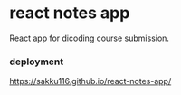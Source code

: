 # react notes app

React app for dicoding course submission.

### deployment
https://sakku116.github.io/react-notes-app/
